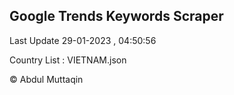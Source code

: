

## Google Trends Keywords Scraper 
 
Last Update 29-01-2023 , 04:50:56

Country List :
VIETNAM.json



© Abdul Muttaqin 
